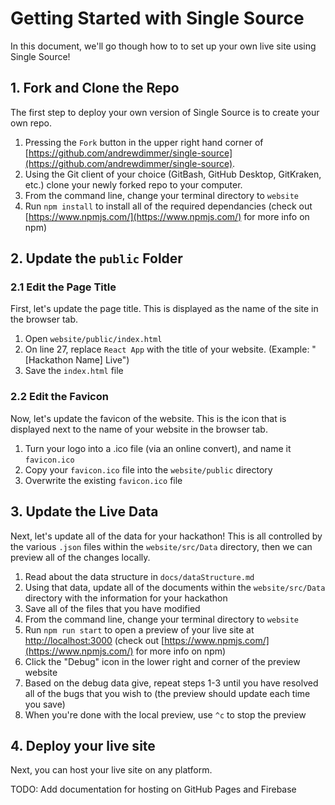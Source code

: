 # Getting Started with Single Source

In this document, we'll go though how to to set up your own live site using Single Source!

## 1. Fork and Clone the Repo

The first step to deploy your own version of Single Source is to create your own repo.

1. Pressing the `Fork` button in the upper right hand corner of [https://github.com/andrewdimmer/single-source](https://github.com/andrewdimmer/single-source).
2. Using the Git client of your choice (GitBash, GitHub Desktop, GitKraken, etc.) clone your newly forked repo to your computer.
3. From the command line, change your terminal directory to `website`
4. Run `npm install` to install all of the required dependancies (check out [https://www.npmjs.com/](https://www.npmjs.com/) for more info on npm)

## 2. Update the `public` Folder

### 2.1 Edit the Page Title

First, let's update the page title. This is displayed as the name of the site in the browser tab.

1. Open `website/public/index.html`
2. On line 27, replace `React App` with the title of your website. (Example: "[Hackathon Name] Live")
3. Save the `index.html` file

### 2.2 Edit the Favicon

Now, let's update the favicon of the website. This is the icon that is displayed next to the name of your website in the browser tab.

1. Turn your logo into a .ico file (via an online convert), and name it `favicon.ico`
2. Copy your `favicon.ico` file into the `website/public` directory
3. Overwrite the existing `favicon.ico` file

## 3. Update the Live Data

Next, let's update all of the data for your hackathon! This is all controlled by the various `.json` files within the `website/src/Data` directory, then we can preview all of the changes locally.

1. Read about the data structure in `docs/dataStructure.md`
2. Using that data, update all of the documents within the `website/src/Data` directory with the information for your hackathon
3. Save all of the files that you have modified
4. From the command line, change your terminal directory to `website`
5. Run `npm run start` to open a preview of your live site at [http://localhost:3000](localhost:3000) (check out [https://www.npmjs.com/](https://www.npmjs.com/) for more info on npm)
6. Click the "Debug" icon in the lower right and corner of the preview website
7. Based on the debug data give, repeat steps 1-3 until you have resolved all of the bugs that you wish to (the preview should update each time you save)
8. When you're done with the local preview, use `^c` to stop the preview

## 4. Deploy your live site

Next, you can host your live site on any platform.

TODO: Add documentation for hosting on GitHub Pages and Firebase
